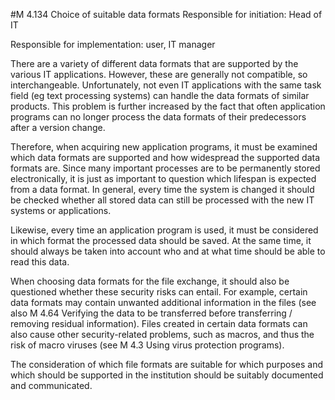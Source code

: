 #M 4.134 Choice of suitable data formats
Responsible for initiation: Head of IT

Responsible for implementation: user, IT manager

There are a variety of different data formats that are supported by the various IT applications. However, these are generally not compatible, so interchangeable. Unfortunately, not even IT applications with the same task field (eg text processing systems) can handle the data formats of similar products. This problem is further increased by the fact that often application programs can no longer process the data formats of their predecessors after a version change.

Therefore, when acquiring new application programs, it must be examined which data formats are supported and how widespread the supported data formats are. Since many important processes are to be permanently stored electronically, it is just as important to question which lifespan is expected from a data format. In general, every time the system is changed it should be checked whether all stored data can still be processed with the new IT systems or applications.

Likewise, every time an application program is used, it must be considered in which format the processed data should be saved. At the same time, it should always be taken into account who and at what time should be able to read this data.

When choosing data formats for the file exchange, it should also be questioned whether these security risks can entail. For example, certain data formats may contain unwanted additional information in the files (see also M 4.64 Verifying the data to be transferred before transferring / removing residual information). Files created in certain data formats can also cause other security-related problems, such as macros, and thus the risk of macro viruses (see M 4.3 Using virus protection programs).

The consideration of which file formats are suitable for which purposes and which should be supported in the institution should be suitably documented and communicated.



